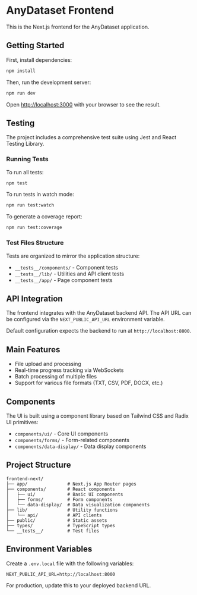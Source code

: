# AnyDataset Frontend

This is the Next.js frontend for the AnyDataset application.

## Getting Started

First, install dependencies:

```bash
npm install
```

Then, run the development server:

```bash
npm run dev
```

Open [http://localhost:3000](http://localhost:3000) with your browser to see the result.

## Testing

The project includes a comprehensive test suite using Jest and React Testing Library.

### Running Tests

To run all tests:

```bash
npm test
```

To run tests in watch mode:

```bash
npm run test:watch
```

To generate a coverage report:

```bash
npm run test:coverage
```

### Test Files Structure

Tests are organized to mirror the application structure:

- `__tests__/components/` - Component tests
- `__tests__/lib/` - Utilities and API client tests
- `__tests__/app/` - Page component tests

## API Integration

The frontend integrates with the AnyDataset backend API. The API URL can be configured via the `NEXT_PUBLIC_API_URL` environment variable.

Default configuration expects the backend to run at `http://localhost:8000`.

## Main Features

- File upload and processing
- Real-time progress tracking via WebSockets
- Batch processing of multiple files
- Support for various file formats (TXT, CSV, PDF, DOCX, etc.)

## Components

The UI is built using a component library based on Tailwind CSS and Radix UI primitives:

- `components/ui/` - Core UI components
- `components/forms/` - Form-related components
- `components/data-display/` - Data display components

## Project Structure

```
frontend-next/
├── app/               # Next.js App Router pages
├── components/        # React components
│   ├── ui/            # Basic UI components
│   ├── forms/         # Form components
│   └── data-display/  # Data visualization components
├── lib/               # Utility functions
│   └── api/           # API clients
├── public/            # Static assets
├── types/             # TypeScript types
└── __tests__/         # Test files
```

## Environment Variables

Create a `.env.local` file with the following variables:

```
NEXT_PUBLIC_API_URL=http://localhost:8000
```

For production, update this to your deployed backend URL.